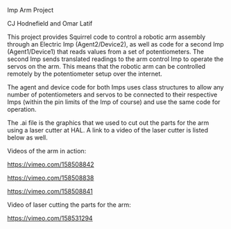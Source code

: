 Imp Arm Project

CJ Hodnefield and Omar Latif

This project provides Squirrel code to control a robotic arm assembly through an Electric Imp (Agent2/Device2), as well as code for a second Imp (Agent1/Device1) that reads values from a set of potentiometers. The second Imp sends translated readings to the arm control Imp to operate the servos on the arm. This means that the robotic arm can be controlled remotely by the potentiometer setup over the internet.

The agent and device code for both Imps uses class structures to allow any number of potentiometers and servos to be connected to their respective Imps (within the pin limits of the Imp of course) and use the same code for operation.

The .ai file is the graphics that we used to cut out the parts for the arm using a laser cutter at HAL. A link to a video of the laser cutter is listed below as well.


Videos of the arm in action:

https://vimeo.com/158508842

https://vimeo.com/158508838

https://vimeo.com/158508841


Video of laser cutting the parts for the arm:

https://vimeo.com/158531294